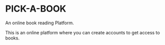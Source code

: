 # PICK-A-BOOK

An online book reading Platform.

This is  an online platform where you can create accounts to get access to books.

